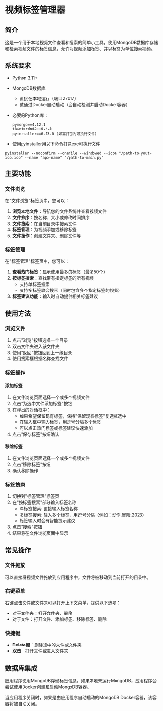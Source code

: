# 视频标签管理器

## 简介

这是一个用于本地视频文件查看和搜索的简单小工具，使用MongoDB数据库存储和检索视频文件的标签信息，允许为视频添加标签、并以标签为单位搜索视频。

## 系统要求

- Python 3.11+
- MongoDB数据库
  - 直接在本地运行（端口27017）
  - 或通过Docker自动启动（会自动检测并启动Docker容器）
- 必要的Python库：
  ```
  pymongo==4.12.1
  tkinterdnd2==0.4.3
  pyinstaller==6.13.0 (如需打包为可执行文件)
  ```

- 使用pyinstaller用以下命令打包exe可执行文件
```
pyinstaller --noconfirm --onefile --windowed --icon "/path-to-yout-ico.ico" --name "app-name" "/path-to-main.py"
```

## 主要功能

### 文件浏览

在"文件浏览"标签页中，您可以：

1. **浏览本地文件**：导航您的文件系统并查看视频文件
2. **文件排序**：按名称、大小或修改时间排序
3. **文件搜索**：在当前目录中搜索文件
4. **标签管理**：为视频添加或移除标签
5. **文件操作**：创建文件夹、删除文件等

### 标签管理

在"标签管理"标签页中，您可以：

1. **查看热门标签**：显示使用最多的标签（最多50个）
2. **按标签搜索**：查找带有指定标签的所有视频
   - 支持单标签搜索
   - 支持多标签联合搜索（同时包含多个指定标签的视频）
3. **标签建议功能**：输入时自动提供相关标签建议

## 使用方法

### 浏览文件

1. 点击"浏览"按钮选择一个目录
2. 双击文件夹进入该文件夹
3. 使用"返回"按钮回到上一级目录
4. 使用搜索框根据名称查找文件

### 标签操作

#### 添加标签

1. 在文件浏览页面选择一个或多个视频文件
2. 点击"为选中文件添加标签"按钮
3. 在弹出的对话框中：
   - 如果希望保留现有标签，保持"保留现有标签"复选框选中
   - 在输入框中输入标签，用逗号分隔多个标签
   - 可以点击热门标签或标签建议快速添加
4. 点击"保存标签"按钮确认

#### 移除标签

1. 在文件浏览页面选择一个或多个视频文件
2. 点击"移除标签"按钮
3. 确认移除操作

### 标签搜索

1. 切换到"标签管理"标签页
2. 在"按标签搜索"部分输入标签名称
   - 单标签搜索: 直接输入标签名称
   - 多标签搜索: 输入多个标签，用逗号分隔（例如：动作,冒险,2023）
   - 标签输入时会有智能提示建议
3. 点击"搜索"按钮
4. 结果将在文件浏览页面中显示

## 常见操作

### 文件拖放

可以直接将视频文件拖放到应用程序中，文件将被移动到当前打开的目录中。

### 右键菜单

右键点击文件或文件夹可以打开上下文菜单，提供以下选项：
- 对于文件夹：打开文件夹、删除
- 对于文件：打开文件、添加标签、移除标签、删除

### 快捷键

- **Delete键**：删除选中的文件或文件夹
- **双击**：打开文件或进入文件夹

## 数据库集成

应用程序使用MongoDB存储标签信息。如果本地未运行MongoDB，应用程序会尝试使用Docker创建和启动MongoDB容器。

当应用程序关闭时，如果是由应用程序自动启动的MongoDB Docker容器，该容器将被自动关闭。




